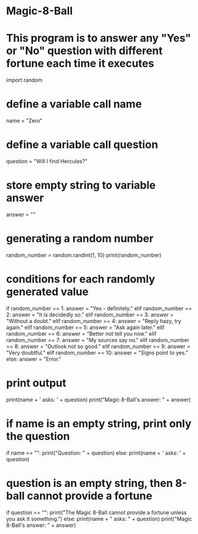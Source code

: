 # Magic-8-Ball

# This program is to answer any "Yes" or "No" question with different fortune each time it executes

import random

# define a variable call name
name = "Zero"

# define a variable call question
question = "Will I find Hercules?"

# store empty string to variable answer
answer = ""

# generating a random number
random_number = random.randint(1, 10)
print(random_number)

# conditions for each randomly generated value
if random_number == 1:
  answer = "Yes - definitely."
elif random_number == 2:
  answer = "It is decidedly so."
elif random_number == 3:
  answer = "Without a doubt."
elif random_number == 4:
  answer = "Reply hazy, try again."
elif random_number == 5:
  answer = "Ask again later."
elif random_number == 6:
  answer = "Better not tell you now."
elif random_number == 7:
  answer = "My sources say no."
elif random_number == 8:
  answer = "Outlook not so good."
elif random_number == 9:
  answer = "Very doubtful."
elif random_number == 10:
  answer = "Signs point to yes."
else:
  answer = "Error."

# print output
print(name + ' asks: ' + question)
print("Magic 8-Ball's answer: " + answer)

# if name is an empty string, print only the question
if name == "":
  print("Question: " + question)
else:
  print(name + ' asks: ' + question)

# question is an empty string, then 8-ball cannot provide a fortune
if question == "":
  print("The Magic 8-Ball cannot provide a fortune unless you ask it something.")
else:
  print(name + " asks: " + question)
  print("Magic 8-Ball's answer: " + answer)
